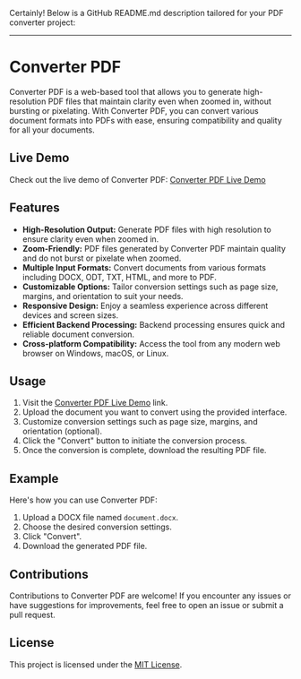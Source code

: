 Certainly! Below is a GitHub README.md description tailored for your PDF converter project:

---

# Converter PDF

Converter PDF is a web-based tool that allows you to generate high-resolution PDF files that maintain clarity even when zoomed in, without bursting or pixelating. With Converter PDF, you can convert various document formats into PDFs with ease, ensuring compatibility and quality for all your documents.

## Live Demo

Check out the live demo of Converter PDF: [Converter PDF Live Demo](https://pdf-converter-rho.vercel.app/)

## Features

- **High-Resolution Output:** Generate PDF files with high resolution to ensure clarity even when zoomed in.
- **Zoom-Friendly:** PDF files generated by Converter PDF maintain quality and do not burst or pixelate when zoomed.
- **Multiple Input Formats:** Convert documents from various formats including DOCX, ODT, TXT, HTML, and more to PDF.
- **Customizable Options:** Tailor conversion settings such as page size, margins, and orientation to suit your needs.
- **Responsive Design:** Enjoy a seamless experience across different devices and screen sizes.
- **Efficient Backend Processing:** Backend processing ensures quick and reliable document conversion.
- **Cross-platform Compatibility:** Access the tool from any modern web browser on Windows, macOS, or Linux.

## Usage

1. Visit the [Converter PDF Live Demo](https://pdf-converter-rho.vercel.app/) link.
2. Upload the document you want to convert using the provided interface.
3. Customize conversion settings such as page size, margins, and orientation (optional).
4. Click the "Convert" button to initiate the conversion process.
5. Once the conversion is complete, download the resulting PDF file.

## Example

Here's how you can use Converter PDF:

1. Upload a DOCX file named `document.docx`.
2. Choose the desired conversion settings.
3. Click "Convert".
4. Download the generated PDF file.

## Contributions

Contributions to Converter PDF are welcome! If you encounter any issues or have suggestions for improvements, feel free to open an issue or submit a pull request.

## License

This project is licensed under the [MIT License](LICENSE).
